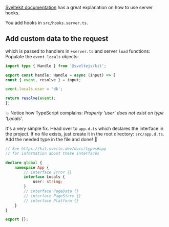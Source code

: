 [Sveltekit documentation](https://kit.svelte.dev/docs/hooks#server-hooks) has a great explanation on how to use server hooks.

You add hooks in `src/hooks.server.ts`.

## Add custom data to the request
which is passed to handlers in `+server.ts` and server `load` functions:
Populate the `event.locals` objects:
```typescript
import type { Handle } from '@sveltejs/kit';

export const handle: Handle = async (input) => {
const { event, resolve } = input;

event.locals.user = 'dk';

return resolve(event);
};
```

💥 Notice how TypeScript complains: _Property 'user' does not exist on type 'Locals'_.

It's a very simple fix.
Head over to `app.d.ts` which declares the interface in the project. If no file exists, just create it in the root directory: `src/app.d.ts`.
Add the needed type in the file and done! 🥳
```typescript
// See https://kit.svelte.dev/docs/types#app
// for information about these interfaces

declare global {
	namespace App {
		// interface Error {}
		interface Locals {
			user: string;
		}
		// interface PageData {}
		// interface PageState {}
		// interface Platform {}
	}
}

export {};
```

